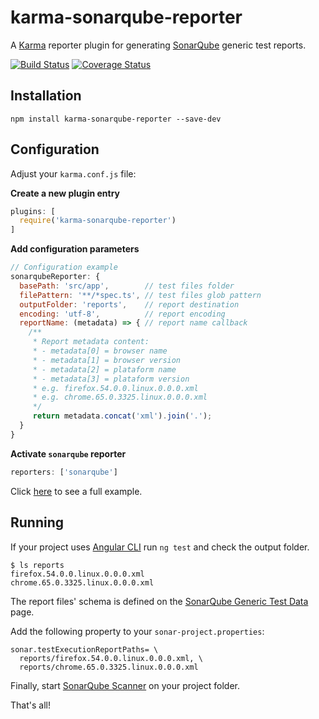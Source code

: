 # karma-sonarqube-reporter
A [Karma][1] reporter plugin for generating [SonarQube][2] generic test reports.

[![Build Status](https://travis-ci.org/fadc80/karma-sonarqube-reporter.svg?branch=master)](https://travis-ci.org/fadc80/karma-sonarqube-reporter)
[![Coverage Status](https://coveralls.io/repos/github/fadc80/karma-sonarqube-reporter/badge.svg?branch=master)](https://coveralls.io/github/fadc80/karma-sonarqube-reporter?branch=master)

## Installation

`npm install karma-sonarqube-reporter --save-dev`

## Configuration

Adjust your `karma.conf.js` file:

**Create a new plugin entry**

```typescript
plugins: [
  require('karma-sonarqube-reporter')
]
```

**Add configuration parameters**

```javascript
// Configuration example
sonarqubeReporter: {
  basePath: 'src/app',        // test files folder
  filePattern: '**/*spec.ts', // test files glob pattern
  outputFolder: 'reports',    // report destination
  encoding: 'utf-8',          // report encoding
  reportName: (metadata) => { // report name callback
    /**
     * Report metadata content:
     * - metadata[0] = browser name
     * - metadata[1] = browser version
     * - metadata[2] = plataform name
     * - metadata[3] = plataform version
     * e.g. firefox.54.0.0.linux.0.0.0.xml
     * e.g. chrome.65.0.3325.linux.0.0.0.xml
     */
     return metadata.concat('xml').join('.');
  }
}
```

**Activate `sonarqube` reporter**

```typescript
reporters: ['sonarqube']
```

Click [here][3] to see a full example.


## Running

If your project uses [Angular CLI][4] run `ng test` and check the output folder.

```command
$ ls reports
firefox.54.0.0.linux.0.0.0.xml
chrome.65.0.3325.linux.0.0.0.xml
```
The report files' schema is defined on the [SonarQube Generic Test Data][5] page.

Add the following property to your `sonar-project.properties`:

```
sonar.testExecutionReportPaths= \
  reports/firefox.54.0.0.linux.0.0.0.xml, \
  reports/chrome.65.0.3325.linux.0.0.0.xml
```

Finally, start [SonarQube Scanner][6] on your project folder.

That's all!

[1]: https://karma-runner.github.io/2.0/index.html
[2]: https://www.sonarqube.org/
[3]: https://github.com/fadc80/karma-sonarqube-reporter/blob/master/karma.conf.js
[4]: https://github.com/angular/angular-cli
[5]: https://docs.sonarqube.org/display/SONAR/Generic+Test+Data#GenericTestData-GenericExecution
[6]: https://docs.sonarqube.org/display/SCAN/Analyzing+with+SonarQube+Scanner
